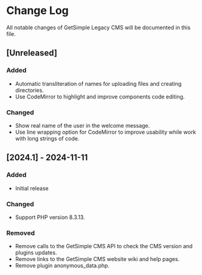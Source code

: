 # Change Log

All notable changes of GetSimple Legacy CMS will be documented in this file.

## [Unreleased]

### Added

- Automatic transliteration of names for uploading files and creating directories.
- Use CodeMirror to highlight and improve components code editing.

### Changed

- Show real name of the user in the welcome message.
- Use line wrapping option for CodeMirror to improve usability while work with long strings of code.

## [2024.1] - 2024-11-11

### Added

- Initial release

### Changed

- Support PHP version 8.3.13.

### Removed

- Remove calls to the GetSimple CMS API to check the CMS version and plugins updates.
- Remove links to the GetSimple CMS website wiki and help pages.
- Remove plugin anonymous_data.php.
